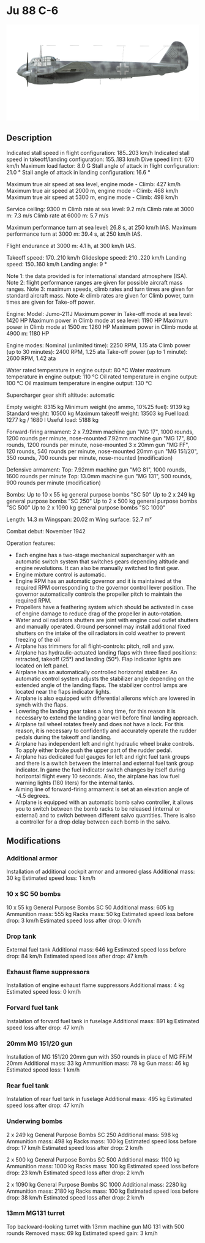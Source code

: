 ﻿# Ju 88 C-6

![ju88c6](../images/ju88c6.png)

## Description

Indicated stall speed in flight configuration: 185..203 km/h
Indicated stall speed in takeoff/landing configuration: 155..183 km/h
Dive speed limit: 670 km/h
Maximum load factor: 8.0 G
Stall angle of attack in flight configuration: 21.0 °
Stall angle of attack in landing configuration: 16.6 °

Maximum true air speed at sea level, engine mode - Climb: 427 km/h
Maximum true air speed at 2000 m, engine mode - Climb: 468 km/h
Maximum true air speed at 5300 m, engine mode - Climb: 498 km/h

Service ceiling: 9300 m
Climb rate at sea level: 9.2 m/s
Climb rate at 3000 m: 7.3 m/s
Climb rate at 6000 m: 5.7 m/s

Maximum performance turn at sea level: 26.8 s, at 250 km/h IAS.
Maximum performance turn at 3000 m: 39.4 s, at 250 km/h IAS.

Flight endurance at 3000 m: 4.1 h, at 300 km/h IAS.

Takeoff speed: 170..210 km/h
Glideslope speed: 210..220 km/h
Landing speed: 150..160 km/h
Landing angle: 9 °

Note 1: the data provided is for international standard atmosphere (ISA).
Note 2: flight performance ranges are given for possible aircraft mass ranges.
Note 3: maximum speeds, climb rates and turn times are given for standard aircraft mass.
Note 4: climb rates are given for Climb power, turn times are given for Take-off power.

Engine:
Model: Jumo-211J
Maximum power in Take-off mode at sea level: 1420 HP
Maximum power in Climb mode at sea level: 1190 HP
Maximum power in Climb mode at 1500 m: 1260 HP
Maximum power in Climb mode at 4900 m: 1180 HP

Engine modes:
Nominal (unlimited time): 2250 RPM, 1.15 ata
Climb power (up to 30 minutes): 2400 RPM, 1.25 ata
Take-off power (up to 1 minute): 2600 RPM, 1.42 ata

Water rated temperature in engine output: 80 °C
Water maximum temperature in engine output: 110 °C
Oil rated temperature in engine output: 100 °C
Oil maximum temperature in engine output: 130 °C

Supercharger gear shift altitude: automatic 

Empty weight: 8315 kg
Minimum weight (no ammo, 10%25 fuel): 9139 kg
Standard weight: 10500 kg
Maximum takeoff weight: 13503 kg
Fuel load: 1277 kg / 1680 l
Useful load: 5188 kg

Forward-firing armament:
2 x 7.92mm machine gun "MG 17", 1000 rounds, 1200 rounds per minute, nose-mounted
7.92mm machine gun "MG 17", 800 rounds, 1200 rounds per minute, nose-mounted
3 x 20mm gun "MG FF", 120 rounds, 540 rounds per minute, nose-mounted
20mm gun "MG 151/20", 350 rounds, 700 rounds per minute, nose-mounted (modification)

Defensive armament:
Top: 7.92mm machine gun "MG 81", 1000 rounds, 1600 rounds per minute
Top: 13.0mm machine gun "MG 131", 500 rounds, 900 rounds per minute (modification)

Bombs:
Up to 10 x 55 kg general purpose bombs "SC 50"
Up to 2 x 249 kg general purpose bombs "SC 250"
Up to 2 x 500 kg general purpose bombs "SC 500"
Up to 2 x 1090 kg general purpose bombs "SC 1000"

Length: 14.3 m
Wingspan: 20.02 m
Wing surface: 52.7 m²

Combat debut: November 1942

Operation features:
- Each engine has a two-stage mechanical supercharger with an automatic switch system that switches gears depending altitude and engine revolutions. It can also be manually switched to first gear.
- Engine mixture control is automatic.
- Engine RPM has an automatic governor and it is maintained at the required RPM corresponding to the governor control lever position. The governor automatically controls the propeller pitch to maintain the required RPM.
- Propellers have a feathering system which should be activated in case of engine damage to reduce drag of the propeller in auto-rotation.
- Water and oil radiators shutters are joint with engine cowl outlet shutters and manually operated. Ground personnel may install additional fixed shutters on the intake of the oil radiators in cold weather to prevent freezing of the oil
- Airplane has trimmers for all flight-controls: pitch, roll and yaw.
- Airplane has hydraulic-actuated landing flaps with three fixed positions: retracted, takeoff (25°) and landing (50°). Flap indicator lights are located on left panel.
- Airplane has an automatically controlled horizontal stabilizer. An automatic control system adjusts the stabilizer angle depending on the extended angle of the landing flaps. The stabilizer control lamps are located near the flaps indicator lights.
- Airplane is also equipped with differential ailerons which are lowered in synch with the flaps.
- Lowering the landing gear takes a long time, for this reason it is necessary to extend the landing gear well before final landing approach.
- Airplane tail wheel rotates freely and does not have a lock. For this reason, it is necessary to confidently and accurately operate the rudder pedals during the takeoff and landing.
- Airplane has independent left and right hydraulic wheel brake controls. To apply either brake push the upper part of the rudder pedal.
- Airplane has dedicated fuel gauges for left and right fuel tank groups and there is a switch between the internal and external fuel tank group indicator. In game the fuel indicator switch changes by itself during horizontal flight every 10 seconds. Also, the airplane has low fuel warning lights (180 liters) for the internal tanks.
- Aiming line of forward-firing armament is set at an elevation angle of -4.5 degrees.
- Airplane is equipped with an automatic bomb salvo controller, it allows you to switch between the bomb racks to be released (internal or external) and to switch between different salvo quantities. There is also a controller for a drop delay between each bomb in the salvo.

## Modifications


### Additional armor

Installation of additional cockpit armor and armored glass
Additional mass: 30 kg
Estimated speed loss: 1 km/h

### 10 x SC 50 bombs

10 x 55 kg General Purpose Bombs SC 50
Additional mass: 605 kg
Ammunition mass: 555 kg
Racks mass: 50 kg
Estimated speed loss before drop: 3 km/h
Estimated speed loss after drop: 0 km/h

### Drop tank

External fuel tank
Additional mass: 646 kg
Estimated speed loss before drop: 84 km/h
Estimated speed loss after drop: 47 km/h

### Exhaust flame suppressors

Installation of engine exhaust flame suppressors
Additional mass: 4 kg
Estimated speed loss: 0 km/h

### Forvard fuel tank

Instalation of forvard fuel tank in fuselage
Additional mass: 891 kg
Estimated speed loss after drop: 47 km/h

### 20mm MG 151/20 gun

Installation of MG 151/20 20mm gun with 350 rounds in place of MG FF/M 20mm
Additional mass: 33 kg
Ammunition mass: 78 kg
Gun mass: 46 kg
Estimated speed loss: 1 km/h

### Rear fuel tank

Instalation of rear fuel tank in fuselage
Additional mass: 495 kg
Estimated speed loss after drop: 47 km/h

### Underwing bombs

2 x 249 kg General Purpose Bombs SC 250
Additional mass: 598 kg
Ammunition mass: 498 kg
Racks mass: 100 kg
Estimated speed loss before drop: 17 km/h
Estimated speed loss after drop: 2 km/h

2 x 500 kg General Purpose Bombs SC 500
Additional mass: 1100 kg
Ammunition mass: 1000 kg
Racks mass: 100 kg
Estimated speed loss before drop: 23 km/h
Estimated speed loss after drop: 2 km/h

2 x 1090 kg General Purpose Bombs SC 1000
Additional mass: 2280 kg
Ammunition mass: 2180 kg
Racks mass: 100 kg
Estimated speed loss before drop: 38 km/h
Estimated speed loss after drop: 2 km/h

### 13mm MG131 turret

Top backward-looking turret with 13mm machine gun MG 131 with 500 rounds
Removed mass: 69 kg
Estimated speed gain: 3 km/h